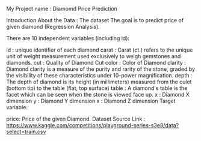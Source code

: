 My Project name : Diamomd Price Prediction

Introduction About the Data :
The dataset The goal is to predict price of given diamond (Regression Analysis).

There are 10 independent variables (including id):

id : unique identifier of each diamond
carat : Carat (ct.) refers to the unique unit of weight measurement used exclusively to weigh gemstones and diamonds.
cut : Quality of Diamond Cut
color : Color of Diamond
clarity : Diamond clarity is a measure of the purity and rarity of the stone, graded by the visibility of these characteristics under 10-power magnification.
depth : The depth of diamond is its height (in millimeters) measured from the culet (bottom tip) to the table (flat, top surface)
table : A diamond's table is the facet which can be seen when the stone is viewed face up.
x : Diamond X dimension
y : Diamond Y dimension
x : Diamond Z dimension
Target variable:

price: Price of the given Diamond.
Dataset Source Link : https://www.kaggle.com/competitions/playground-series-s3e8/data?select=train.csv
